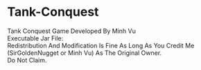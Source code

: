 # Tank-Conquest
Tank Conquest Game Developed By Minh Vu <br />
Executable Jar File: <br />
Redistribution And Modification Is Fine As Long As You Credit Me (SirGoldenNugget or Minh Vu) As The Original Owner. <br />
Do Not Claim.
